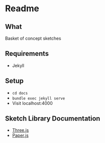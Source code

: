 # Readme

## What

Basket of concept sketches

## Requirements

* Jekyll

## Setup

* `cd docs`
* `bundle exec jekyll serve`
* Visit localhost:4000

## Sketch Library Documentation

* [Three.js](https://threejs.org/docs/index.html)
* [Paper.js](http://paperjs.org/reference/)